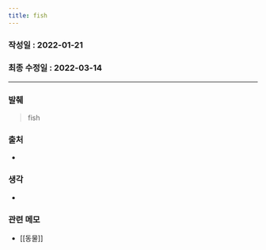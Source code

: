 ```yaml
---
title: fish
---
```


### 작성일 : 2022-01-21 
### 최종 수정일 : 2022-03-14
----
### 발췌
> fish

### 출처
- 

### 생각
- 

### 관련 메모 
- [[동물]]
